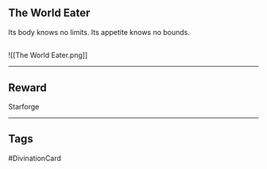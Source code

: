 ## The World Eater
Its body knows no limits. Its appetite knows no bounds.
## 
![[The World Eater.png]]

---
## Reward
Starforge

---
## Tags
#DivinationCard